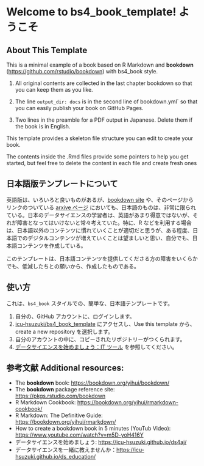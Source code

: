 # Welcome to bs4_book_template! ようこそ

## About This Template

This is a minimal example of a book based on R Markdown and **bookdown** (https://github.com/rstudio/bookdown) with bs4_book style. 

1. All original contents are collected in the last chapter bookdown so that you can keep them as you like. 

2. The line `output_dir: docs` is in the second line of bookdown.yml` so that you can easily publish your book on GitHub Pages.

3. Two lines in the preamble for a PDF output in Japanese. Delete them if the book is in English. 

This template provides a skeleton file structure you can edit to create your book. 

The contents inside the .Rmd files provide some pointers to help you get started, but feel free to delete the content in each file and create fresh ones

## 日本語版テンプレートについて

英語版は、いろいろと良いものがあるが、[bookdown site](https://bookdown.org/yihui/bookdown/) や、そのページから リンクのついている [arxive ページ](https://bookdown.org/home/archive/) においても、日本語のものは、非常に限られている。日本のデータサイエンスの学習者は、英語があまり得意ではないが、それが障害となってはいけないと常々考えていた。特に、R などを利用する場合は、日本語以外のコンテンツに慣れていくことが適切だと思うが、ある程度、日本語でのデジタルコンテンツが増えていくことは望ましいと思い、自分でも、日本語コンテンツを作成している。

このテンプレートは、日本語コンテンツを提供してくださる方の障害をいくらかでも、低減したちとの願いから、作成したものである。

## 使い方

これは、`bs4_book` スタイルでの、簡単な、日本語テンプレートです。

1. 自分の、GitHub アカウントに、ログインします。
2. [icu-hsuzuki/bs4_book_template](https://github.com/icu-hsuzuki/bs4_book_template) にアクセスし、Use this template から、create a new repository を選択します。
3. 自分のアカウントの中に、コピーされたリポジトリーがつくられます。
4. [データサイエンスを始めましょう：IT ツール](https://icu-hsuzuki.github.io/ds4aj/tools.html#tools) を参照してください。


## 参考文献 Additional resources:

* The **bookdown** book: https://bookdown.org/yihui/bookdown/
* The **bookdown** package reference site: https://pkgs.rstudio.com/bookdown
* R Markdown Cookbook: https://bookdown.org/yihui/rmarkdown-cookbook/
* R Markdown: The Definitive Guide: https://bookdown.org/yihui/rmarkdown/
* How to create a bookdown book in 5 minutes (YouTub Video):  https://www.youtube.com/watch?v=m5D-yoH416Y
* データサイエンスを始めましょう: https://icu-hsuzuki.github.io/ds4aj/
* データサイエンスを一緒に教えませんか：https://icu-hsuzuki.github.io/ds_education/
